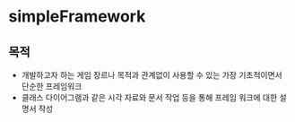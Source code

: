 # simpleFramework

## 목적
- 개발하고자 하는 게임 장르나 목적과 관계없이 사용할 수 있는 가장 기초적이면서 단순한 프레임워크
- 클래스 다이어그램과 같은 시각 자료와 문서 작업 등을 통해 프레임 워크에 대한 설명서 작성